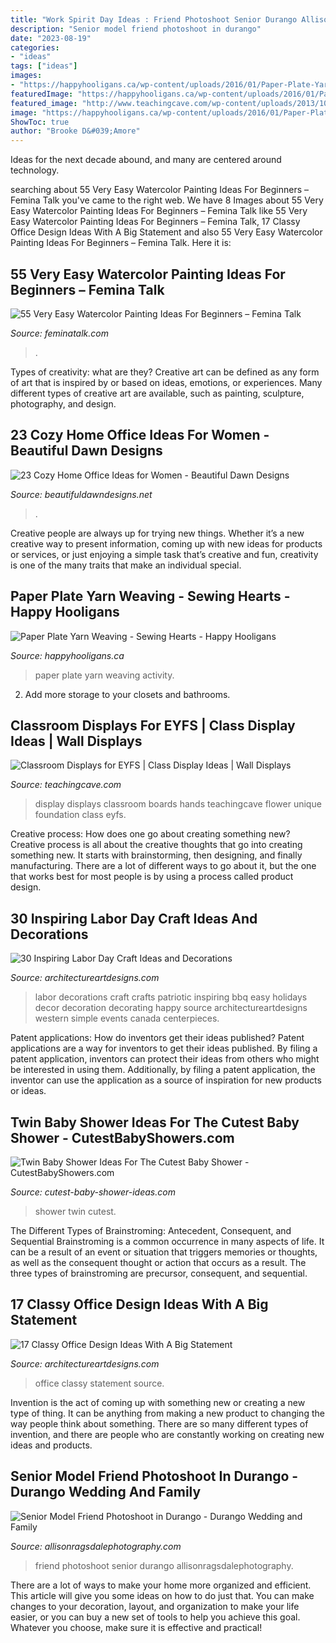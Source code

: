 ```yaml
---
title: "Work Spirit Day Ideas : Friend Photoshoot Senior Durango Allisonragsdalephotography"
description: "Senior model friend photoshoot in durango"
date: "2023-08-19"
categories:
- "ideas"
tags: ["ideas"]
images:
- "https://happyhooligans.ca/wp-content/uploads/2016/01/Paper-Plate-Yarn-Weaving-copy.jpg"
featuredImage: "https://happyhooligans.ca/wp-content/uploads/2016/01/Paper-Plate-Yarn-Weaving-copy.jpg"
featured_image: "http://www.teachingcave.com/wp-content/uploads/2013/10/display-flower-hands.jpg"
image: "https://happyhooligans.ca/wp-content/uploads/2016/01/Paper-Plate-Yarn-Weaving-copy.jpg"
ShowToc: true
author: "Brooke D&#039;Amore"
---
```



Ideas for the next decade abound, and many are centered around technology.

	

		
searching about 55 Very Easy Watercolor Painting Ideas For Beginners – Femina Talk you've came to the right web. We have 8 Images about 55 Very Easy Watercolor Painting Ideas For Beginners – Femina Talk like 55 Very Easy Watercolor Painting Ideas For Beginners – Femina Talk, 17 Classy Office Design Ideas With A Big Statement and also 55 Very Easy Watercolor Painting Ideas For Beginners – Femina Talk. Here it is:
		
    
## 55 Very Easy Watercolor Painting Ideas For Beginners – Femina Talk

<img loading=lazy src="https://www.feminatalk.com/wp-content/uploads/2018/08/Very-Easy-Watercolor-Painting-Ideas-for-beginners00002.jpg" onerror="this.onerror=null;this.src='https://tse4.mm.bing.net/th?id=OIP.ohjgvPs_VJfWpOy9Ot9rdAHaLH&amp;pid=15.1';" alt="55 Very Easy Watercolor Painting Ideas For Beginners – Femina Talk">

_Source: feminatalk.com_

>. 

	

Types of creativity: what are they?
Creative art can be defined as any form of art that is inspired by or based on ideas, emotions, or experiences. Many different types of creative art are available, such as painting, sculpture, photography, and design.

    
## 23 Cozy Home Office Ideas For Women - Beautiful Dawn Designs

<img loading=lazy src="https://beautifuldawndesigns.net/wp-content/uploads/2020/10/cozy-home-office-10.jpg" onerror="this.onerror=null;this.src='https://tse3.mm.bing.net/th?id=OIP.nV2_V5w4EiFDl-KEKXuwAQHaKY&amp;pid=15.1';" alt="23 Cozy Home Office Ideas for Women - Beautiful Dawn Designs">

_Source: beautifuldawndesigns.net_

>. 

	

Creative people are always up for trying new things. Whether it’s a new creative way to present information, coming up with new ideas for products or services, or just enjoying a simple task that’s creative and fun, creativity is one of the many traits that make an individual special.

    
## Paper Plate Yarn Weaving - Sewing Hearts - Happy Hooligans

<img loading=lazy src="https://happyhooligans.ca/wp-content/uploads/2016/01/Paper-Plate-Yarn-Weaving-copy.jpg" onerror="this.onerror=null;this.src='https://tse4.mm.bing.net/th?id=OIP.3u8EOCtZH2Zxj0rQas9LsQAAAA&amp;pid=15.1';" alt="Paper Plate Yarn Weaving - Sewing Hearts - Happy Hooligans">

_Source: happyhooligans.ca_

>paper plate yarn weaving activity. 

	

2. Add more storage to your closets and bathrooms.

    
## Classroom Displays For EYFS | Class Display Ideas | Wall Displays

<img loading=lazy src="http://www.teachingcave.com/wp-content/uploads/2013/10/display-flower-hands.jpg" onerror="this.onerror=null;this.src='https://tse4.mm.bing.net/th?id=OIP.Q950TOtmcxuNeKsCAD9lsgHaNJ&amp;pid=15.1';" alt="Classroom Displays for EYFS | Class Display Ideas | Wall Displays">

_Source: teachingcave.com_

>display displays classroom boards hands teachingcave flower unique foundation class eyfs. 

	

Creative process: How does one go about creating something new?
Creative process is all about the creative thoughts that go into creating something new. It starts with brainstorming, then designing, and finally manufacturing. There are a lot of different ways to go about it, but the one that works best for most people is by using a process called product design.

    
## 30 Inspiring Labor Day Craft Ideas And Decorations

<img loading=lazy src="https://www.architectureartdesigns.com/wp-content/uploads/2013/08/941.jpg" onerror="this.onerror=null;this.src='https://tse3.mm.bing.net/th?id=OIP.D7dfX3o-UgVu3n-LSzIBQwDMEy&amp;pid=15.1';" alt="30 Inspiring Labor Day Craft Ideas and Decorations">

_Source: architectureartdesigns.com_

>labor decorations craft crafts patriotic inspiring bbq easy holidays decor decoration decorating happy source architectureartdesigns western simple events canada centerpieces. 

	

Patent applications: How do inventors get their ideas published?
Patent applications are a way for inventors to get their ideas published. By filing a patent application, inventors can protect their ideas from others who might be interested in using them. Additionally, by filing a patent application, the inventor can use the application as a source of inspiration for new products or ideas.

    
## Twin Baby Shower Ideas For The Cutest Baby Shower - CutestBabyShowers.com

<img loading=lazy src="http://www.cutest-baby-shower-ideas.com/images/twinballoons.jpg" onerror="this.onerror=null;this.src='https://tse2.mm.bing.net/th?id=OIP.V2K2CiONR4uMhyGHaynYRgHaLH&amp;pid=15.1';" alt="Twin Baby Shower Ideas For The Cutest Baby Shower - CutestBabyShowers.com">

_Source: cutest-baby-shower-ideas.com_

>shower twin cutest. 

	

The Different Types of Brainstroming: Antecedent, Consequent, and Sequential
Brainstroming is a common occurrence in many aspects of life. It can be a result of an event or situation that triggers memories or thoughts, as well as the consequent thought or action that occurs as a result. The three types of brainstroming are precursor, consequent, and sequential.

    
## 17 Classy Office Design Ideas With A Big Statement

<img loading=lazy src="https://www.architectureartdesigns.com/wp-content/uploads/2015/04/632-630x438.jpg" onerror="this.onerror=null;this.src='https://tse2.mm.bing.net/th?id=OIP.7SCG8dIuogQB86cOfY_6uAHaFJ&amp;pid=15.1';" alt="17 Classy Office Design Ideas With A Big Statement">

_Source: architectureartdesigns.com_

>office classy statement source. 

	

Invention is the act of coming up with something new or creating a new type of thing. It can be anything from making a new product to changing the way people think about something. There are so many different types of invention, and there are people who are constantly working on creating new ideas and products.

    
## Senior Model Friend Photoshoot In Durango - Durango Wedding And Family

<img loading=lazy src="https://allisonragsdalephotography.com/wp-content/uploads/2014/08/allisonragsdalephotography-9262-681x1024.jpg" onerror="this.onerror=null;this.src='https://tse2.mm.bing.net/th?id=OIP.hbQ0xhQ2-I5Tszk1rRyH6wHaLI&amp;pid=15.1';" alt="Senior Model Friend Photoshoot in Durango - Durango Wedding and Family">

_Source: allisonragsdalephotography.com_

>friend photoshoot senior durango allisonragsdalephotography. 

	

There are a lot of ways to make your home more organized and efficient. This article will give you some ideas on how to do just that. You can make changes to your decoration, layout, and organization to make your life easier, or you can buy a new set of tools to help you achieve this goal. Whatever you choose, make sure it is effective and practical!


